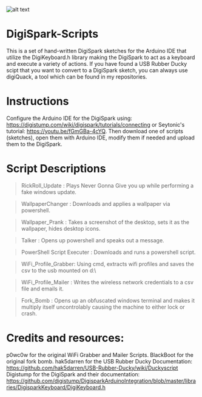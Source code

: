 ![alt text](https://cdn.instructables.com/FKP/MAA2/HH2VJNW1/FKPMAA2HH2VJNW1.MEDIUM.jpg "The DigiSpark")

# DigiSpark-Scripts
This is a set of hand-written DigiSpark sketches for the Arduino IDE that utilize the DigiKeyboard.h library making the DigiSpark to act as a keyboard and execute a variety of actions. If you have found a USB Rubber Ducky scipt that you want to convert to a DigiSpark sketch, you can always use digiQuack, a tool which can be found in my repositories.

# Instructions
Configure the Arduino IDE for the DigiSpark using: https://digistump.com/wiki/digispark/tutorials/connecting or Seytonic's tutorial: https://youtu.be/fGmGBa-4cYQ. Then download one of scripts (sketches), open them with Arduino IDE, modify them if needed and upload them to the DigiSpark.

# Script Descriptions
>RickRoll_Update : Plays Never Gonna Give you up while performing a fake windows update.

>WallpaperChanger : Downloads and applies a wallpaper via powershell.

>Wallpaper_Prank : Takes a screenshot of the desktop, sets it as the wallpaper, hides desktop icons.

>Talker :  Opens up powershell and speaks out a message.

>PowerShell Script Executer : Downloads and runs a powershell script.

>WiFi_Profile_Grabber: Using cmd, extracts wifi profiles and saves the csv to the usb mounted on d:\

>WiFi_Profile_Mailer : Writes the wireless network credentials to a csv file and emails it.

>Fork_Bomb : Opens up an obfuscated windows terminal and makes it multiply itself uncontrolably causing the machine to either lock or crash.

# Credits and resources:
p0wc0w for the original WiFi Grabber and Mailer Scripts.
BlackBoot for the original fork bomb.
hak5darren for the USB Rubber Ducky Documentation: https://github.com/hak5darren/USB-Rubber-Ducky/wiki/Duckyscript
Digistump for the DigiSpark and their documentation: https://github.com/digistump/DigisparkArduinoIntegration/blob/master/libraries/DigisparkKeyboard/DigiKeyboard.h
